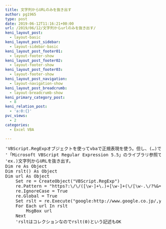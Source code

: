 ```yaml
---
title: 文字列からURLのみを抜き出す
author: pg1965
type: post
date: 2019-06-12T11:16:21+00:00
url: /2019/06/12/文字列からurlのみを抜き出す/
keni_layout_post:
  - layout-basic
keni_layout_post_sidebar:
  - layout-sidebar-basic
keni_layout_post_footer01:
  - layout-footer-show
keni_layout_post_footer02:
  - layout-footer-show
keni_layout_post_footer03:
  - layout-footer-show
keni_layout_post_navigation:
  - layout-navigation-show
keni_layout_post_breadcrumb:
  - layout-breadcrumb-show
keni_primary_category_post:
  - 8
keni_relation_post:
  - 'a:0:{}'
pvc_views:
  - 2
categories:
  - Excel VBA

---
```

<pre class="lang:vb decode:true ">'VBScript.RegExpオブジェクトを使ってvbaで正規表現を使う。但し、(…)でグループ化した部分を参照する、RegExp.$n は使えない。
'「Microsoft VBScript Regular Expression 5.5」のライブラリ参照でアーリーバインドできる。
'ex.)文字列からURLを抜き出す。
Dim re As Object
Dim rslt() As Object
Dim url As Object
	Set re = CreateObject("VBScript.RegExp")
	re.Pattern = "https?:\/\/([\w-]+\.)+[\w-]+(\/[\w-.\/?%&=]*)?"
	re.IgnoreCase = True
	re.Global = True
	Set rslt = re.Execute("google:http://www.google.co.jp/,yahoo:http://www.yahoo.co.jp/")
	For Each url In rslt
		MsgBox url
	Next
	'rsltはコレクションなのでrslt(0)という記述もOK</pre>

&nbsp;